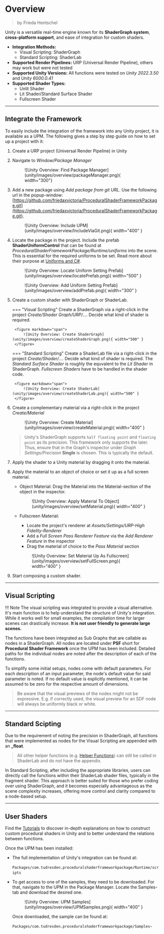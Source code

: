 <div class="container">
    <h1 class="main-heading">Overview</h1>
    <blockquote class="author">by Frieda Hentschel</blockquote>
</div>

Unity is a versatile real-time engine known for its **ShaderGraph system**, **cross-platform support**, and ease of integration for custom shaders.

- **Integration Methods:** 
    - Visual Scripting: ShaderGraph
    - Standard Scripting: ShaderLab 
- **Supported Render Pipelines:** URP (Universal Render Pipeline), others may work but were not tested 
- **Supported Unity Versions:** All functions were tested on *Unity 2022.3.50* and *Unity 6000.0.41* 
- **Supported Shader Types:**
    - Unlit Shader
    - Lit Shader/Standard Surface Shader
    - Fullscreen Shader

---

## Integrate the Framework

To easily include the integration of the framework into any Unity project, it is available as a UPM. The following gives a step by step guide on how to set up a project with it:

1. Create a URP project (Universal Render Pipeline) in Unity

2. Navigate to *Window/Package Manager*

    <figure markdown="span">
        ![Unity Overview: Find Package Manager](unity/images/overview/packageManager.png){ width="300"}
    </figure>

3. Add a new package using *Add package from git URL*. Use the following url in the popup-window: [https://github.com/friedaxvictoria/ProceduralShaderFrameworkPackage.git](https://github.com/friedaxvictoria/ProceduralShaderFrameworkPackage.git).

    <figure markdown="span">
        ![Unity Overview: Include UPM](unity/images/overview/IncludeViaGit.png){ width="400" }
    </figure>

4. Locate the package in the project. Include the prefab **ShaderUniformControl** that can be found at *ProceduralShaderFrameworkPackage/Runtime/uniforms* into the scene. This is essential for the required uniforms to be set. Read more about their purpose at [Uniforms and C\#](unity/uniformsAndCs.md).

    <figure markdown="span">
        ![Unity Overview: Locate Uniform Setting Prefab](unity/images/overview/locatePrefab.png){ width="500" }
    </figure>
    <figure markdown="span">
        ![Unity Overview: Add Uniform Setting Prefab](unity/images/overview/addPrefab.png){ width="300" }
    </figure>

5. Create a custom shader with ShaderGraph or ShaderLab.

    === "Visual Scripting"
        Create a ShaderGraph via a right-click in the project *Create/Shader Graph/URP/...*. 
        Decide what kind of shader is required. 

        <figure markdown="span">
            ![Unity Overview: Create ShaderGraph](unity/images/overview/createShaderGraph.png){ width="500" }
        </figure>

    === "Standard Scripting"
        Create a ShaderLab file via a right-click in the project *Create/Shader/...*. 
        Decide what kind of shader is required. The *Standard Surface Shader* is roughly the equvalent to the *Lit Shader* in ShaderGraph. *Fullscreen Shaders* have to be handled in the shader code.

        <figure markdown="span">
            ![Unity Overview: Create ShaderLab](unity/images/overview/createShaderLab.png){ width="500" }
        </figure>

6. Create a complementary material via a right-click in the project *Create/Material*

    <figure markdown="span">
        ![Unity Overview: Create Material](unity/images/overview/createMaterial.png){ width="400" }
    </figure>

    > Unity's ShaderGraph supports ```half floating point``` and ```floating point``` as its precision. This framework only supports the later. Thus, ensure that in the Graph's inspector under *Graph Settings/Precision* **Single** is chosen. This is typically the default.

7. Apply the shader to a Unity material by dragging it onto the material.

8. Apply the material to an object of choice or set it up as a full screen material.

    - Object Material: Drag the Material into the Material-section of the object in the inspector.

        <figure markdown="span">
            ![Unity Overview: Apply Material To Object](unity/images/overview/setMaterial.png){ width="400" }
        </figure>

    - Fullscreen Material: 

        - Locate the project's renderer at *Assets/Settings/URP-High Fidelity-Renderer*
        - Add a *Full Screen Pass Renderer Feature* via the *Add Renderer Feature* in the inspector
        - Drag the material of choice to the *Pass Material* section

        <figure markdown="span">
            ![Unity Overview: Set Material Up As Fullscreen](unity/images/overview/setFullScreen.png){ width="400" }
        </figure>

9. Start composing a custom shader.

---

## Visual Scripting

!!! Note
    The visual scripting was integrated to provide a visual alternative. It's main function is to help understand the structure of Unity's integration. While it works well for small examples, the compilation time for larger scenes can drastically increase. **It is not user friendly to generate large scenes.**

The functions have been integrated as Sub Graphs that are callable as nodes in a ShaderGraph. All nodes are located under **PSF** short for **Procedural Shader Framework** once the UPM has been included. Detailed paths for the individual nodes are noted after the description of each of the functions. 

To simplify some initial setups, nodes come with default parameters. For each description of an input parameter, the node's default value for said parameter is noted. If no default value is explicitly mentioned, it can be assumed to be zero for the respective amount of dimensions. 

> Be aware that the visual previews of the nodes might not be expressive. E.g. if correctly used, the visual preview for an SDF node will always be uniformly black or white.

---

## Standard Scipting

Due to the requirement of noting the precision in ShaderGraph, all functions that were implemented as nodes for the Visual Scripting are appended with an **_float**. 

> All other helper functions (e.g. [Helper Functions](unity/helperFunctions.md)) can still be called in ShaderLab and do not have the appendix.

In Standard Scripting, after including the appropriate libraries, users can directly call the functions within their ShaderLab shader files, typically in the fragment shader. This approach is better suited for those who prefer coding over using ShaderGraph, and it becomes especially advantageous as the scene complexity increases, offering more control and clarity compared to a node-based setup.

---

## User Shaders

Find the [Tutorials](unity/tutorials/christmasTree.md) to discover in-depth explanations on how to construct custom procedural shaders in Unity and to better understand the relations between functions.

Once the UPM has been installed: 

- The full implementation of Unity's integration can be found at: 
    
    `Packages/com.tudresden.proceduralshaderframeworkpackage/Runtime/scripts`

- To get access to one of the samples, they need to be downloaded. For that, navigate to the UPM in the Package Manager. Locate the Samples-tab and download the desired one. 

    <figure markdown="span">
        ![Unity Overview: UPM Samples](unity/images/overview/UPMSamples.png){ width="400" }
    </figure>

    Once downloaded, the sample can be found at: 
    
    `Packages/com.tudresden.proceduralshaderframeworkpackage/Samples~`
